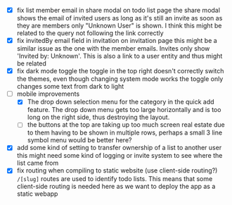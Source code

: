 - [x] fix list member email in share modal on todo list page
      the share modal shows the email of invited users as long as it's still an invite
      as soon as they are members only "Unknown User" is shown. I think this might be related to the query not following the link correctly
- [x] fix invitedBy email field in invitation on invitation page
      this might be a similar issue as the one with the member emails. Invites only show 'Invited by: Unknown'. This is also a link to a user entity and thus might be related
- [x] fix dark mode toggle 
      the toggle in the top right doesn't correctly switch the themes, even though changing system mode works
      the toggle only changes some text from dark to light
- [ ] mobile improvements
  - [x] The drop down selection menu for the category in the quick add feature. The drop down menu gets too large horizontally and is too long on the right side, thus destroying the layout.
  - [ ] the buttons at the top are taking up too much screen real estate due to them having to be shown in multiple rows, perhaps a small 3 line symbol menu would be better here?
- [x] add some kind of setting to transfer ownership of a list to another user
      this might need some kind of logging or invite system to see where the list came from
- [x] fix routing when compiling to static website (use client-side routing?)
      `/[slug]` routes are used to identify todo lists. This means that some client-side routing is needed here as we want to deploy the app as a static webapp
